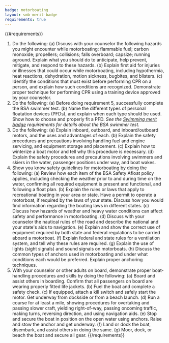 ```yaml
---
badge: motorboating
layout: smb-merit-badge
requirements: true
---
```


{{#requirements}}
1. Do the following:
    (a) Discuss with your counselor the following hazards you might encounter while motorboating: flammable fuel; carbon monoxide; propellers; collisions; falls overboard; capsize; running aground. Explain what you should do to anticipate, help prevent, mitigate, and respond to these hazards.
    (b) Explain first aid for injuries or illnesses that could occur while motorboating, including hypothermia, heat reactions, dehydration, motion sickness, bugbites, and blisters.
    (c) Identify the conditions that must exist before performing CPR on a person, and explain how such conditions are recognized. Demonstrate proper technique for performing CPR using a training device approved by your counselor.
2. Do the following:
    (a) Before doing requirement 5, successfully complete the BSA swimmer test.
    (b) Name the different types of personal floatation devices (PFDs), and explain when each type should be used. Show how to choose and properly fit a PFD.
        *See the [Swimming merit badge](../swimming/) requirements for details about the BSA swimmer test.*
3. Do the following:
    (a) Explain inboard, outboard, and inboard/outboard motors, and the uses and advantages of each.
    (b) Explain the safety procedures and precautions involving handling fuel and engine servicing, and equipment storage and placement.
    (c) Explain how to winterize a boat motor and tell why this procedure is necessary.
    (d) Explain the safety procedures and precautions involving swimmers and skiers in the water, passenger positions under way, and boat wakes.
4. Show you know safety guidelines for motorboating by doing the following:
    (a) Review how each item of the BSA Safety Afloat policy applies, including checking the weather prior to and during time on the water, confirming all required equipment is present and functional, and following a float plan.
    (b) Explain the rules or laws that apply to recreational boating in your area or state. Have a permit to operate a motorboat, if required by the laws of your state. Discuss how you would find information regarding the boating laws in different states.
    (c) Discuss how hazards of weather and heavy water conditions can affect safety and performance in motorboating.
    (d) Discuss with your counselor the nautical rules of the road and describe the national and your state's aids to navigation.
    (e) Explain and show the correct use of equipment required by both state and federal regulations to be carried aboard a motorboat.
    (f) Explain federal and state rules for a ventilation system, and tell why these rules are required.
    (g) Explain the use of lights (sight signals) and sound signals on motorboats.
    (h) Discuss the common types of anchors used in motorboating and under what conditions each would be preferred. Explain proper anchoring techniques.
5. With your counselor or other adults on board, demonstrate proper boat-handling procedures and skills by doing the following:
    (a) Board and assist others in boarding. Confirm that all passengers on board are wearing properly fitted life jackets.
    (b) Fuel the boat and complete a safety check.
    (c) If equipped, attach a kill switch and safely start the motor. Get underway from dockside or from a beach launch.
    (d) Run a course for at least a mile, showing procedures for overtaking and passing slower craft, yielding right-of-way, passing oncoming traffic, making turns, reversing direction, and using navigation aids.
    (e) Stop and secure the boat in position on the open water using anchors. Raise and stow the anchor and get underway.
    (f) Land or dock the boat, disembark, and assist others in doing the same.
    (g) Moor, dock, or beach the boat and secure all gear.
{{/requirements}}
